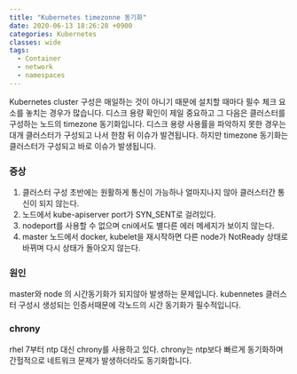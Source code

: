 ```yaml
---
title: "Kubernetes timezonne 동기화"
date: 2020-06-13 18:26:28 +0900
categories: Kubernetes
classes: wide
tags:
  - Container
  - network
  - namespaces
---
```

Kubernetes cluster 구성은 매일하는 것이 아니기 때문에 설치할 때마다 필수 체크 요소를 놓치는 경우가 많습니다.
디스크 용량 확인이 제일 중요하고 그 다음은 클러스터를 구성하는 노드의 timezone 동기화입니다.
디스크 용량 사용률을 파악하지 못한 경우는 대개 클러스터가 구성되고 나서 한참 뒤 이슈가 발견됩니다.
하지만 timezone 동기화는 클러스터가 구성되고 바로 이슈가 발생됩니다.

### 증상
1. 클러스터 구성 초반에는 원활하게 통신이 가능하나 얼마지나지 않아 클러스터간 통신이 되지 않는다.
2. 노드에서 kube-apiserver port가 SYN_SENT로 걸려있다.
3. nodeport를 사용할 수 없으며 cni에서도 별다른 에러 메세지가 보이지 않는다.
4. master 노드에서 docker, kubelet을 재시작하면 다른 node가 NotReady 상태로 바뀌며 다시 상태가 돌아오지 않는다.

### 원인
master와 node 의 시간동기화가 되지않아 발생하는 문제입니다.
kubennetes 클러스터 구성시 생성되는 인증서때문에 각노드의 시간 동기화가 필수적입니다.

### chrony
rhel 7부터 ntp 대신 chrony를 사용하고 있다.
chrony는 ntp보다 빠르게 동기화하며 간헐적으로 네트워크 문제가 발생하더라도 동기화합니다.